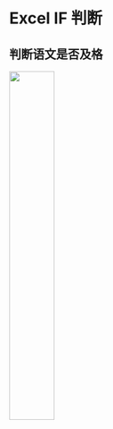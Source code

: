 # Excel IF 判断



## 判断语文是否及格

<img src="images/if-chinese-pass.gif.gif" target="_blank" style="width: 40%" />